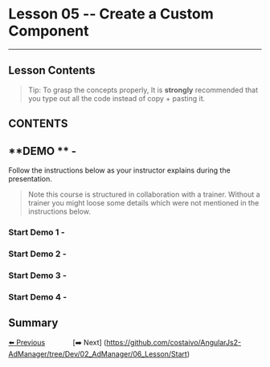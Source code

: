 # Lesson 05 -- Create a Custom Component
----------
## Lesson Contents



> Tip: To grasp the concepts properly, It is **strongly** recommended that you type out all the code instead of copy + pasting it. 

## CONTENTS

## **DEMO ** - 
Follow the instructions below as your instructor explains during the presentation. 

> Note this course is structured in collaboration with a trainer. Without a trainer you might loose some details which were not mentioned in the instructions below. 

### **Start Demo 1** - 

### **Start Demo 2** - 

### **Start Demo 3** - 


### **Start Demo 4** - 



## Summary





[:arrow_left: Previous](https://github.com/costaivo/AngularJs2-AdManager/tree/Dev/02_AdManager/04_Lesson/Start)  &nbsp;&nbsp;&nbsp;&nbsp;&nbsp;&nbsp;&nbsp;&nbsp;&nbsp;&nbsp;&nbsp;&nbsp;                     [:arrow_right: Next] (https://github.com/costaivo/AngularJs2-AdManager/tree/Dev/02_AdManager/06_Lesson/Start)



